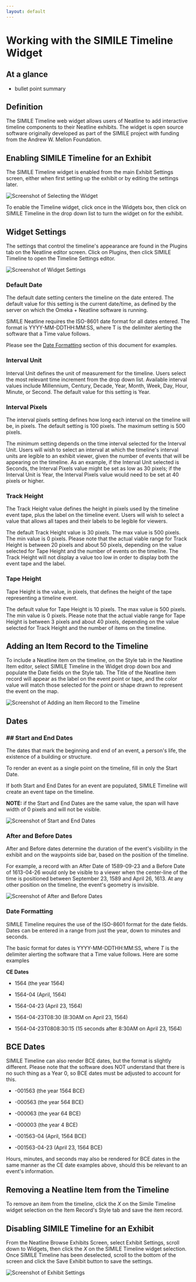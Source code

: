 ```yaml
---
layout: default
---
```

# Working with the SIMILE Timeline Widget

## At a glance

 - bullet point summary
 
## Definition
The SIMILE Timeline web widget allows users of Neatline to add interactive timeline components to their Neatline exhibits. The widget is open source software originally developed as part of the SIMILE project with funding from the Andrew W. Mellon Foundation.

## Enabling SIMILE Timeline for an Exhibit
The SIMILE Timeline widget is enabled from the main Exhibit Settings screen, either when first setting up the exhibit or by editing the settings later.

![Screenshot of Selecting the Widget](http://neatline.org/wp-content/uploads/2014/05/similetimeline1.png)


To enable the Timeline widget, click once in the Widgets box, then click on SIMILE Timeline in the drop down list to turn the widget on for the exhibit.

## Widget Settings
The settings that control the timeline's appearance are found in the Plugins tab on the Neatline editor screen. Click on Plugins, then click SIMILE Timeline to open the Timeline Settings editor.


![Screenshot of Widget Settings](http://neatline.org/wp-content/uploads/2014/05/similetimeline2.png)

### Default Date
The default date setting centers the timeline on the date entered. The default value for this setting is the current date/time, as defined by the server on which the Omeka + Neatline software is running. 

SIMILE Neatline requires the ISO-8601 date format for all dates entered. The format is YYYY-MM-DDTHH:MM:SS, where T is the delimiter alerting the software that a Time value follows.

Please see the [Date Formatting](#dateform) section of this document for examples.

### Interval Unit
Interval Unit defines the unit of measurement for the timeline. Users select the most relevant time increment from the drop down list. Available interval values include Millennium, Century, Decade, Year, Month, Week, Day, Hour, Minute, or Second. The default value for this setting is Year.

### Interval Pixels
The interval pixels setting defines how long each interval on the timeline will be, in pixels. The default setting is 100 pixels. The maximum setting is 500 pixels.

The minimum setting depends on the time interval selected for the Interval Unit. Users will wish to select an interval at which the timeline's interval units are legible to an exhibit viewer, given the number of events that will be appearing on the timeline. As an example, if the Interval Unit selected is Seconds, the Interval Pixels value might be set as low as 30 pixels; if the Interval Unit is Year, the Interval Pixels value would need to be set at 40 pixels or higher.

### Track Height
The Track Height value defines the height in pixels used by the timeline event tape, plus the label on the timeline event. Users will wish to select a value that allows all tapes and their labels to be legible for viewers.

The default Track Height value is 30 pixels. The max value is 500 pixels. The min value is 0 pixels. Please note that the actual viable range for Track Height is between 20 pixels and about 50 pixels, depending on the value selected for Tape Height and the number of events on the timeline. The Track Height will not display a value too low in order to display both the event tape and the label.

### Tape Height
Tape Height is the value, in pixels, that defines the height of the tape representing a timeline event.

The default value for Tape Height is 10 pixels. The max value is 500 pixels. The min value is 0 pixels. Please note that the actual viable range for Tape Height is between 3 pixels and about 40 pixels, depending on the value selected for Track Height and the number of items on the timeline.


## Adding an Item Record to the Timeline
To include a Neatline item on the timeline, on the Style tab in the Neatline Item editor, select SIMILE Timeline in the Widget drop down box and populate the Date fields on the Style tab. The Title of the Neatline item record will appear as the label on the event point or tape, and the color value will match those selected for the point or shape drawn to represent the event on the map.

![Screenshot of Adding an Item Record to the Timeline](http://neatline.org/wp-content/uploads/2014/05/similetimeline3.png)

## Dates

### ## Start and End Dates
The dates that mark the beginning and end of an event, a person's life, the existence of a building or structure.

To render an event as a single point on the timeline, fill in only the Start Date.

If both Start and End Dates for an event are populated, SIMILE Timeline will create an event tape on the timeline. 

**NOTE:** if the Start and End Dates are the same value, the span will have width of 0 pixels and will not be visible.

![Screenshot of Start and End Dates](http://neatline.org/wp-content/uploads/2014/05/similetimeline4.png)


### After and Before Dates
After and Before dates determine the duration of the event's visibility in the exhibit and on the waypoints side bar, based on the position of the timeline.

For example, a record with an After Date of 1589-09-23 and a Before Date of 1613-04-26 would only be visible to a viewer when the center-line of the time is positioned between September 23, 1589 and April 26, 1613. At any other position on the timeline, the event's geometry is invisible.

![Screenshot of After and Before Dates](http://neatline.org/wp-content/uploads/2014/05/afterbeforedates.png)

### Date Formatting  
<a name="dateform"></a>SIMILE Timeline requires the use of the ISO-8601 format for the date fields. Dates can be entered in a range from just the year, down to minutes and seconds.

The basic format for dates is YYYY-MM-DDTHH:MM:SS, where *T* is the delimiter alerting the software that a Time value follows. Here are some examples

**CE Dates**

* 1564 (the year 1564)

* 1564-04 (April, 1564)

* 1564-04-23 (April 23, 1564)

* 1564-04-23T08:30 (8:30AM on April 23, 1564)

* 1564-04-23T0808:30:15 (15 seconds after 8:30AM on April 23, 1564)

## BCE Dates
SIMILE Timeline can also render BCE dates, but the format is slightly different. Please note that the software does NOT understand that there is no such thing as a Year 0, so  BCE dates must be adjusted to account for this.

* -001563 (the year 1564 BCE)

* -000563 (the year 564 BCE)

* -000063 (the year 64 BCE)

* -000003 (the year 4 BCE)

* -001563-04 (April, 1564 BCE)

* -001563-04-23 (April 23, 1564 BCE)

Hours, minutes, and seconds may also be rendered for BCE dates in the same manner as the CE date examples above, should this be relevant to an event's information.

## Removing a Neatline Item from the Timeline
To remove an item from the timeline, click the *X* on the Simile Timeline widget selection on the Item Record's Style tab and save the item record.


## Disabling SIMILE Timeline for an Exhibit
From the Neatline Browse Exhibits Screen, select Exhibit Settings, scroll down to Widgets, then click the *X* on the SIMILE Timeline widget selection. Once SIMILE Timeline has been deselected, scroll to the bottom of the screen and click the Save Exhibit button to save the settings.

![Screenshot of Exhibit Settings](http://neatline.org/wp-content/uploads/2014/05/similetimeline5.png)



